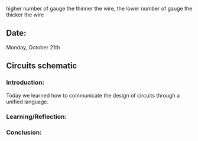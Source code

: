 higher number of gauge the thinner the wire, the lower number of gauge the thicker the wire
## Date:
Monday, October 21th

## Circuits schematic

### Introduction:
Today we learned how to communicate the design of circuits through a unified language. 

### Learning/Reflection:

### Conclusion:
